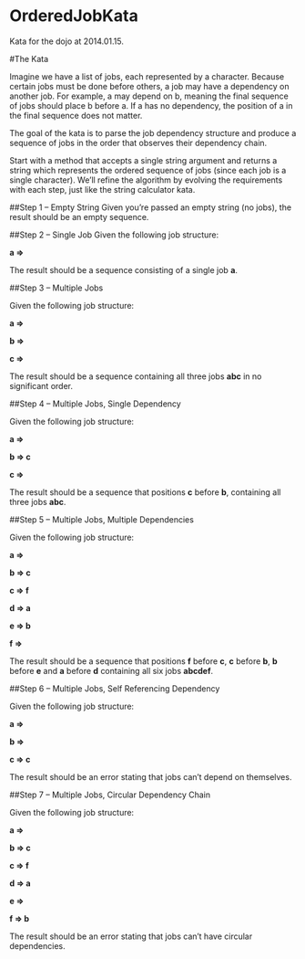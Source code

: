 OrderedJobKata
==============

Kata for the dojo at 2014.01.15.


#The Kata

Imagine we have a list of jobs, each represented by a character. Because certain jobs must be done before others, a job may have a dependency on another job. For example, a may depend on b, meaning the final sequence of jobs should place b before a. If a has no dependency, the position of a in the final sequence does not matter.

The goal of the kata is to parse the job dependency structure and produce a sequence of jobs in the order that observes their dependency chain.

Start with a method that accepts a single string argument and returns a string which represents the ordered sequence of jobs (since each job is a single character). We’ll refine the algorithm by evolving the requirements with each step, just like the string calculator kata.

##Step 1 – Empty String
Given you’re passed an empty string (no jobs), the result should be an empty sequence.


##Step 2 – Single Job
Given the following job structure:

**a =>**

The result should be a sequence consisting of a single job **a**.


##Step 3 – Multiple Jobs

Given the following job structure:

**a =>**

**b =>**

**c =>**

The result should be a sequence containing all three jobs **abc** in no significant order.


##Step 4 – Multiple Jobs, Single Dependency

Given the following job structure:

**a =>**

**b => c**

**c =>**

The result should be a sequence that positions **c** before **b**, containing all three jobs **abc**.


##Step 5 – Multiple Jobs, Multiple Dependencies

Given the following job structure:

**a =>**

**b => c**

**c => f**

**d => a**

**e => b**

**f =>**

The result should be a sequence that positions **f** before **c**, **c** before **b**, **b** before **e** and **a** before **d** containing all six jobs **abcdef**.


##Step 6 – Multiple Jobs, Self Referencing Dependency

Given the following job structure:

**a =>**

**b =>**

**c => c**

The result should be an error stating that jobs can’t depend on themselves.


##Step 7 – Multiple Jobs, Circular Dependency Chain

Given the following job structure:

**a =>**

**b => c**

**c => f**

**d => a**

**e =>**

**f => b**

The result should be an error stating that jobs can’t have circular dependencies.
